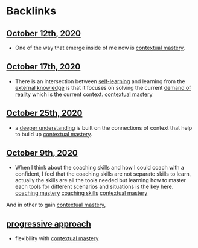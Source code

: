 
# Backlinks
## [October 12th, 2020](<October 12th, 2020.md>)
- One of the way that emerge inside of me now is [contextual mastery](<contextual mastery.md>).

## [October 17th, 2020](<October 17th, 2020.md>)
- There is an intersection between [self-learning](<self-learning.md>) and learning from the [external knowledge](<external knowledge.md>) is that it focuses on solving the current [demand of reality](<demand of reality.md>)  which is the current context. [contextual mastery](<contextual mastery.md>)

## [October 25th, 2020](<October 25th, 2020.md>)
- a [deeper understanding](<deeper understanding.md>) is built on the connections of context that help to build up [contextual mastery](<contextual mastery.md>).

## [October 9th, 2020](<October 9th, 2020.md>)
- When I think about the coaching skills and how I could coach with a confident, I feel that the coaching skills are not separate skills to learn, actually the skills are all the tools needed but learning how to master each tools for different scenarios and situations is the key here. [coaching mastery](<coaching mastery.md>) [coaching skills](<coaching skills.md>) [contextual mastery](<contextual mastery.md>)

And in other to gain [contextual mastery](<contextual mastery.md>),

## [progressive approach](<progressive approach.md>)
- flexibility with [contextual mastery](<contextual mastery.md>)

